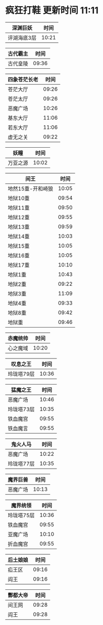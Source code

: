 # 疯狂打鞋 更新时间 11:11

| 深渊巨妖   | 时间    |
|--------|-------|
| 评湖海底3层 | 10:21 |

| 古代霸主   | 时间    |
|--------|-------|
| 古代皇陵 | 09:36 |

| 四象苍茫长老   | 时间    |
|--------|-------|
| 苍茫大厅 | 09:26 |
| 苍茫太厅 | 09:26 |
| 恶魔广场 | 10:26 |
| 基东大厅 | 11:06 |
| 若东大厅 | 11:06 |
| 虚无之关 | 09:22 |

| 妖瞳   | 时间    |
|--------|-------|
| 万亚之源 | 10:02 |

| 间王   | 时间    |
|--------|-------|
| 地然15重-开和崎狼 | 10:05 |
| 地狱10重 | 09:54 |
| 地狱11重 | 09:50 |
| 地狱12重 | 09:55 |
| 地狱13重 | 09:59 |
| 地狱14重 | 10:03 |
| 地狱15重 | 10:05 |
| 地狱16重 | 10:05 |
| 地狱17重 | 10:10 |
| 地狱1重 | 10:43 |
| 地狱2重 | 09:22 |
| 地狱3重 | 11:09 |
| 地狱4重 | 09:33 |
| 地狱8重 | 09:42 |
| 地狱重 | 09:46 |

| 赤魔统帅   | 时间    |
|--------|-------|
| 心之魔域 | 10:20 |

| 叹息之王   | 时间    |
|--------|-------|
| 玲珑塔79层 | 10:36 |

| 猛魔之王   | 时间    |
|--------|-------|
| 恶魔广场 | 10:46 |
| 玲珑塔73层 | 10:35 |
| 铁血魔宫 | 09:55 |
| 铁血魔言 | 09:55 |

| 鬼火人马   | 时间    |
|--------|-------|
| 恶魔广场 | 10:22 |
| 玲珑塔77层 | 10:35 |

| 魔界巨兽   | 时间    |
|--------|-------|
| 恶魔广场 | 10:13 |

| 魔界统领   | 时间    |
|--------|-------|
| 玲珑塔75层 | 10:36 |
| 铁血魔宫 | 09:55 |
| 亚魔广场 | 10:10 |
| 折血魔宫 | 09:55 |

| 后土娘娘   | 时间    |
|--------|-------|
| 疝王区 | 09:16 |
| 阎王 | 09:16 |

| 酆都大帝   | 时间    |
|--------|-------|
| 间王网 | 09:28 |
| 阎王 | 09:28 |